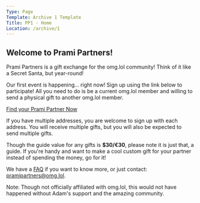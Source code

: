 ```yaml
---
Type: Page
Template: Archive 1 Template
Title: PP1 - Home
Location: /archive/1
---
```


## Welcome to Prami Partners!

Prami Partners is a gift exchange for the omg.lol community! Think of it like a Secret Santa, but year-round!

Our first event is happening... right now! Sign up using the link below to participate! All you need to do is be a current omg.lol member and willing to send a physical gift to another omg.lol member.

[Find your Prami Partner Now](/archive/1)

If you have multiple addresses, you are welcome to sign up with each address. You will receive multiple gifts, but you will also be expected to send multiple gifts.

Though the guide value for any gifts is **$30/€30**, please note it is just that, a guide. If you're handy and want to make a cool custom gift for your partner instead of spending the money, go for it!

We have a [FAQ](/archive/1/faq) if you want to know more, or just contact: [pramipartners@omg.lol](mailto:pramipartners@omg.lol).

Note: Though not officially affiliated with omg.lol, this would not have happened without Adam's support and the amazing community.